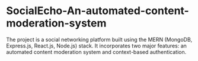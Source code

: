 # SocialEcho-An-automated-content-moderation-system
The project is a social networking platform built using the MERN (MongoDB, Express.js, React.js, Node.js) stack. It incorporates two major features: an automated content moderation system and context-based authentication.
